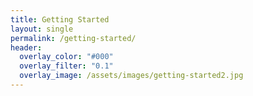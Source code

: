 ```yaml
---
title: Getting Started
layout: single
permalink: /getting-started/
header:
  overlay_color: "#000"
  overlay_filter: "0.1"
  overlay_image: /assets/images/getting-started2.jpg
---
```



